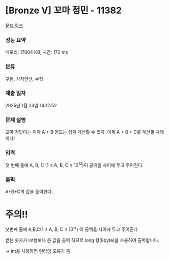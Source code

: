 # [Bronze V] 꼬마 정민 - 11382 

[문제 링크](https://www.acmicpc.net/problem/11382) 

### 성능 요약

메모리: 17604 KB, 시간: 172 ms

### 분류

구현, 사칙연산, 수학

### 제출 일자

2025년 1월 23일 14:12:52

### 문제 설명

<p>꼬마 정민이는 이제 A + B 정도는 쉽게 계산할 수 있다. 이제 A + B + C를 계산할 차례이다!</p>

### 입력 

 <p>첫 번째 줄에 A, B, C (1 ≤ A, B, C ≤ 10<sup>12</sup>)이 공백을 사이에 두고 주어진다.</p>

### 출력 

 <p>A+B+C의 값을 출력한다.</p>
 
<h1> 주의!!</h1>
  첫번째 줄에 A,B,C(1 ≤ A, B, C ≤ 10¹²) 이 공백을 사이에 두고 주어진다
<p><b></b>받는 숫자가 int형보다 큰 값을 출력 하므로 long 형(8byte)을 사용하여 출력합니다. </b></p>
-> int를 사용하면 런타임 오류가 뜸
